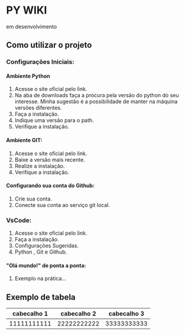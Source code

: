 # PY WIKI

em desenvolvimento

## Como utilizar o projeto

### **Configurações Iniciais:**

#### **Ambiente Python**

1. Acesse o site oficial pelo link.
2. Na aba de downloads faça a procura pela versão do python do seu interesse. Minha sugestão é a possibilidade de manter na máquina versões diferentes.
3. Faça a instalação.
4. Indique uma versão para o path.
5. Verifique a instalação.

#### **Ambiente GIT:**

1. Acesse o site oficial pelo link.
2. Baixe a versão mais recente.
3. Realize a instalação.
4. Verifique a instalação.

#### **Configurando sua conta do Github:**

1. Crie sua conta.
2. Conecte sua conta ao serviço git local.

### **VsCode:**

1. Acesse o site oficial pelo link.
2. Faça a instalação.
3. Configurações Sugeridas.
4. Python , Git e Github.

#### **"Olá mundo!" de ponta a ponta:**

1. Exemplo na prática...

## Exemplo de tabela

| cabecalho 1 | cabecalho 2 | cabecalho 3 |
|:-----------:|:-----------:|:-----------:|
| 11111111111 | 22222222222 | 33333333333 |
